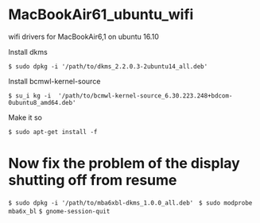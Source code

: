 # MacBookAir61_ubuntu_wifi
wifi drivers for MacBookAir6,1 on ubuntu 16.10

Install dkms

`$ sudo dpkg -i '/path/to/dkms_2.2.0.3-2ubuntu14_all.deb'`

Install bcmwl-kernel-source

`$ su_i kg -i  '/path/to/bcmwl-kernel-source_6.30.223.248+bdcom-0ubuntu8_amd64.deb'`

Make it so

`$ sudo apt-get install -f `

# Now fix the problem of the display shutting off from resume

`$ sudo dpkg -i '/path/to/mba6xbl-dkms_1.0.0_all.deb' `
`$ sudo modprobe mba6x_bl`
`$ gnome-session-quit`

